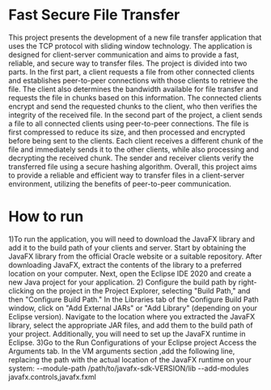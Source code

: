 # Fast Secure File Transfer
This project presents the development of a new file transfer application that uses the TCP protocol with sliding window technology. The application is designed for client-server communication and aims to provide a fast, reliable, and secure way to transfer files. The project is divided into two parts. In the first part, a client requests a file from other connected clients and establishes peer-to-peer connections with those clients to retrieve the file. The client also determines the bandwidth available for file transfer and requests the file in chunks based on this information. The connected clients encrypt and send the requested chunks to the client, who then verifies the integrity of the received file. In the second part of the project, a client sends a file to all connected clients using peer-to-peer connections. The file is first compressed to reduce its size, and then processed and encrypted before being sent to the clients. Each client receives a different chunk of the file and immediately sends it to the other clients, while also processing and decrypting the received chunk. The sender and receiver clients verify the transferred file using a secure hashing algorithm. Overall, this project aims to provide a reliable and efficient way to transfer files in a client-server environment, utilizing the benefits of peer-to-peer communication.

# How to run 
1)To run the application, you will need to download the JavaFX library and add it to the build path of your clients and server. Start by obtaining the JavaFX library from the official Oracle website or a suitable repository.
 After downloading JavaFX, extract the contents of the library to a preferred location on your computer. Next, open the Eclipse IDE 2020 and create a new Java project for your application.
2) Configure the build path by right-clicking on the project in the Project Explorer, selecting "Build Path," and then "Configure Build Path." In the Libraries tab of the Configure Build Path window, click on "Add External JARs" or "Add Library" (depending on your Eclipse version).
 Navigate to the location where you extracted the JavaFX library, select the appropriate JAR files, and add them to the build path of your project. Additionally, you will need to set up the JavaFX runtime in Eclipse. 
3)Go to the Run Configurations of your Eclipse project  Access the Arguments tab. In the VM arguments section ,add the following line, replacing the path with the actual location of the JavaFX runtime on your system:
--module-path /path/to/javafx-sdk-VERSION/lib --add-modules javafx.controls,javafx.fxml


